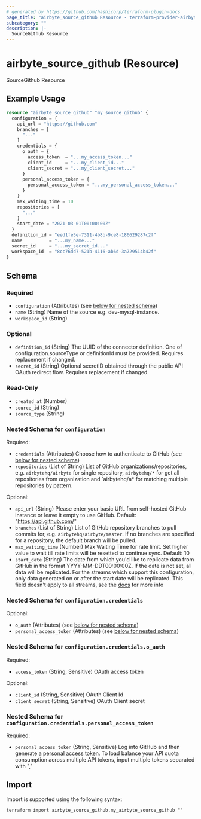 ```yaml
---
# generated by https://github.com/hashicorp/terraform-plugin-docs
page_title: "airbyte_source_github Resource - terraform-provider-airbyte"
subcategory: ""
description: |-
  SourceGithub Resource
---
```


# airbyte_source_github (Resource)

SourceGithub Resource

## Example Usage

```terraform
resource "airbyte_source_github" "my_source_github" {
  configuration = {
    api_url = "https://github.com"
    branches = [
      "..."
    ]
    credentials = {
      o_auth = {
        access_token  = "...my_access_token..."
        client_id     = "...my_client_id..."
        client_secret = "...my_client_secret..."
      }
      personal_access_token = {
        personal_access_token = "...my_personal_access_token..."
      }
    }
    max_waiting_time = 10
    repositories = [
      "..."
    ]
    start_date = "2021-03-01T00:00:00Z"
  }
  definition_id = "eed1fe5e-7311-4b8b-9ce8-186629287c2f"
  name          = "...my_name..."
  secret_id     = "...my_secret_id..."
  workspace_id  = "8cc76dd7-521b-4116-ab6d-3a729514b42f"
}
```

<!-- schema generated by tfplugindocs -->
## Schema

### Required

- `configuration` (Attributes) (see [below for nested schema](#nestedatt--configuration))
- `name` (String) Name of the source e.g. dev-mysql-instance.
- `workspace_id` (String)

### Optional

- `definition_id` (String) The UUID of the connector definition. One of configuration.sourceType or definitionId must be provided. Requires replacement if changed.
- `secret_id` (String) Optional secretID obtained through the public API OAuth redirect flow. Requires replacement if changed.

### Read-Only

- `created_at` (Number)
- `source_id` (String)
- `source_type` (String)

<a id="nestedatt--configuration"></a>
### Nested Schema for `configuration`

Required:

- `credentials` (Attributes) Choose how to authenticate to GitHub (see [below for nested schema](#nestedatt--configuration--credentials))
- `repositories` (List of String) List of GitHub organizations/repositories, e.g. `airbytehq/airbyte` for single repository, `airbytehq/*` for get all repositories from organization and `airbytehq/a* for matching multiple repositories by pattern.

Optional:

- `api_url` (String) Please enter your basic URL from self-hosted GitHub instance or leave it empty to use GitHub. Default: "https://api.github.com/"
- `branches` (List of String) List of GitHub repository branches to pull commits for, e.g. `airbytehq/airbyte/master`. If no branches are specified for a repository, the default branch will be pulled.
- `max_waiting_time` (Number) Max Waiting Time for rate limit. Set higher value to wait till rate limits will be resetted to continue sync. Default: 10
- `start_date` (String) The date from which you'd like to replicate data from GitHub in the format YYYY-MM-DDT00:00:00Z. If the date is not set, all data will be replicated.  For the streams which support this configuration, only data generated on or after the start date will be replicated. This field doesn't apply to all streams, see the <a href="https://docs.airbyte.com/integrations/sources/github">docs</a> for more info

<a id="nestedatt--configuration--credentials"></a>
### Nested Schema for `configuration.credentials`

Optional:

- `o_auth` (Attributes) (see [below for nested schema](#nestedatt--configuration--credentials--o_auth))
- `personal_access_token` (Attributes) (see [below for nested schema](#nestedatt--configuration--credentials--personal_access_token))

<a id="nestedatt--configuration--credentials--o_auth"></a>
### Nested Schema for `configuration.credentials.o_auth`

Required:

- `access_token` (String, Sensitive) OAuth access token

Optional:

- `client_id` (String, Sensitive) OAuth Client Id
- `client_secret` (String, Sensitive) OAuth Client secret


<a id="nestedatt--configuration--credentials--personal_access_token"></a>
### Nested Schema for `configuration.credentials.personal_access_token`

Required:

- `personal_access_token` (String, Sensitive) Log into GitHub and then generate a <a href="https://github.com/settings/tokens">personal access token</a>. To load balance your API quota consumption across multiple API tokens, input multiple tokens separated with ","

## Import

Import is supported using the following syntax:

```shell
terraform import airbyte_source_github.my_airbyte_source_github ""
```

